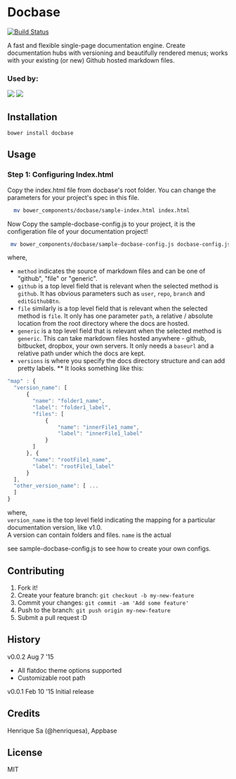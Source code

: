 # Docbase
[![Build Status](https://travis-ci.org/appbaseio/Docbase.svg?branch=master)](https://travis-ci.org/appbaseio/Docbase)

A fast and flexible single-page documentation engine. Create documentation hubs with versioning and beautifully rendered menus; works with your existing (or new) Github hosted markdown files.

### Used by:

[![](http://app.zeedhi.com/teknisa/docs/images/log.png)](http://app.zeedhi.com/teknisa/docs/#/) [![](http://i.imgur.com/0MwyOZL.png?1)](http://docs.appbase.io)

## Installation

    bower install docbase

## Usage

### Step 1: Configuring Index.html

Copy the index.html file from docbase's root folder. You can change the parameters for your project's spec in this file.

```bash
  mv bower_components/docbase/sample-index.html index.html

```
Now Copy the sample-docbase-config.js to your project, it is the configeration file of your documentation project!


```bash
 mv bower_components/docbase/sample-docbase-config.js docbase-config.js
```

where,  
* ``method`` indicates the source of markdown files and can be one of "github", "file" or "generic".
* ``github`` is a top level field that is relevant when the selected method is ``github``. It has obvious parameters such as ``user``, ``repo``, ``branch`` and ``editGithubBtn``.
* ``file`` similarly is a top level field that is relevant when the selected method is ``file``. It only has one parameter ``path``, a relative / absolute location from the root directory where the docs are hosted.
* ``generic`` is a top level field that is relevant when the selected method is ``generic``. This can take markdown files hosted anywhere - github, bitbucket, dropbox, your own servers. It only needs a ``baseurl`` and a relative path under which the docs are kept.
* ``versions`` is where you specify the docs directory structure and can add pretty labels.
** It looks something like this:
```js
"map" : {
  "version_name": [
      {
        "name": "folder1_name",
        "label": "folder1_label",
        "files": [
            {
                "name": "innerFile1_name",
                "label": "innerFile1_label"
            }
        ]
      }, {
        "name": "rootFile1_name",
        "label": "rootFile1_label"
      }
  ],
  "other_version_name": [ ...
  ]
}
```

where,  
``version_name`` is the top level field indicating the mapping for a particular documentation version, like v1.0.  
A version can contain folders and files. ``name`` is the actual

see sample-docbase-config.js to see how to create your own configs.
## Contributing

1. Fork it!
2. Create your feature branch: `git checkout -b my-new-feature`
3. Commit your changes: `git commit -am 'Add some feature'`
4. Push to the branch: `git push origin my-new-feature`
5. Submit a pull request :D

## History

v0.0.2 Aug 7 '15
- All flatdoc theme options supported
- Customizable root path

v0.0.1 Feb 10 '15
Initial release

## Credits

Henrique Sa (@henriquesa), Appbase

## License

MIT
